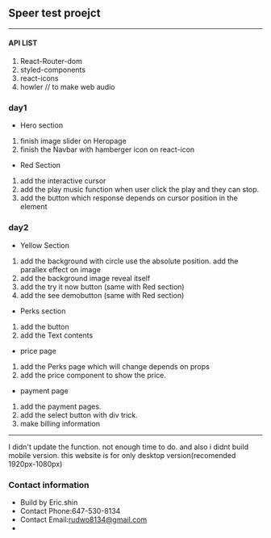 ## Speer test proejct
------------------------

#### API LIST
  1. React-Router-dom
  2. styled-components
  3. react-icons
  4. howler // to make web audio 


### day1
  - Hero section
  1. finish image slider on Heropage
  2. finish the Navbar with hamberger icon on react-icon
   
  - Red Section
  1. add the interactive cursor
  2. add the play music function when user click the play and they can stop.
  3. add the button which response depends on cursor position in the element
### day2
  - Yellow Section
  1. add the background with circle use the absolute position. add the parallex effect on image
  2. add the background image reveal itself
  3. add the try it now button (same with Red section)
  4. add the see demobutton (same with Red section)
   
  - Perks section
  1. add the button
  2. add the Text contents
   
  - price page
  1. add the Perks page which will change depends on props
  2. add the price component to show the price.
  
  - payment page
  1. add the payment pages. 
  2. add the select button with div trick.
  3. make billing information
  ----------------------------
  I didn't update the function. not enough time to do.
  and also i didnt build mobile version. this website is for only desktop version(recomended 1920px-1080px)

### Contact information
 -  Build by Eric.shin
 -  Contact Phone:647-530-8134 
 -  Contact Email:rudwo8134@gmail.com
 -  